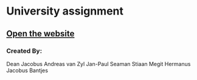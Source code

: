 # University assignment

## [Open the website](https://zeldean.github.io/WPR281-Project/)

### Created By:
Dean Jacobus Andreas van Zyl
Jan-Paul Seaman
Stiaan Megit
Hermanus Jacobus Bantjes
